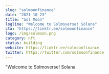 ```yaml
---
slug: "solmoonfinance"
date: "2021-10-23"
title: "Sol Moon"
logline: "Welcome to Solmoverse! Solana"
cta: "https://linktr.ee/solmoonfinance"
logo: /img/solmoon.png
category: nft
status: building
website: https://linktr.ee/solmoonfinance
twitter: https://twitter.com/solmoonfinance
---
```


"Welcome to Solmoverse! Solana
